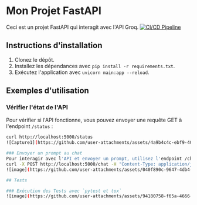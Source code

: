 # Mon Projet FastAPI

Ceci est un projet FastAPI qui interagit avec l'API Groq.
[![CI/CD Pipeline](https://github.com/Cherycoco/Eval/actions/workflows/docker-deploy.yml/badge.svg?branch=dev)](https://github.com/Cherycoco/Eval/actions/workflows/docker-deploy.yml)

## Instructions d'installation

1. Clonez le dépôt.
2. Installez les dépendances avec `pip install -r requirements.txt`.
3. Exécutez l'application avec `uvicorn main:app --reload`.

## Exemples d'utilisation

### Vérifier l'état de l'API

Pour vérifier si l'API fonctionne, vous pouvez envoyer une requête GET à l'endpoint `/status` :

```bash
curl http://localhost:5000/status
![Capture1](https://github.com/user-attachments/assets/4a9b4c4c-ebf9-403a-8ea2-0c5cf40bd0cb)

### Envoyer un prompt au chat
Pour interagir avec l'API et envoyer un prompt, utilisez l'endpoint /chat :
curl -X POST http://localhost:5000/chat -H "Content-Type: application/json" -d '{"prompt":"Where is Paris?"}'
![image](https://github.com/user-attachments/assets/040f890c-9647-4db4-a266-45ce36325577)

## Tests

### Exécution des Tests avec `pytest et tox`
![image](https://github.com/user-attachments/assets/94180758-f65a-4666-8c62-6e9161dd7044)





